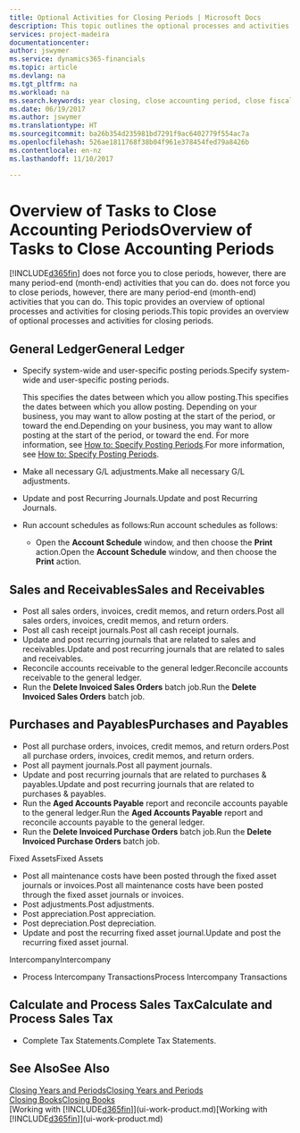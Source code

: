 ```yaml
---
title: Optional Activities for Closing Periods | Microsoft Docs
description: This topic outlines the optional processes and activities for closing accounting periods in Dynamics 365.
services: project-madeira
documentationcenter: 
author: jswymer
ms.service: dynamics365-financials
ms.topic: article
ms.devlang: na
ms.tgt_pltfrm: na
ms.workload: na
ms.search.keywords: year closing, close accounting period, close fiscal year, aging, creditor payments, vendor payments
ms.date: 06/19/2017
ms.author: jswymer
ms.translationtype: HT
ms.sourcegitcommit: ba26b354d235981bd7291f9ac6402779f554ac7a
ms.openlocfilehash: 526ae1811768f38b04f961e378454fed79a8426b
ms.contentlocale: en-nz
ms.lasthandoff: 11/10/2017

---
```

# <a name="overview-of-tasks-to-close-accounting-periods"></a><span data-ttu-id="aa469-103">Overview of Tasks to Close Accounting Periods</span><span class="sxs-lookup"><span data-stu-id="aa469-103">Overview of Tasks to Close Accounting Periods</span></span>
[!INCLUDE[d365fin](includes/d365fin_md.md)]<span data-ttu-id="aa469-104"> does not force you to close periods, however, there are many period-end (month-end) activities that you can do.</span><span class="sxs-lookup"><span data-stu-id="aa469-104"> does not force you to close periods, however, there are many period-end (month-end) activities that you can do.</span></span> <span data-ttu-id="aa469-105">This topic provides an overview of optional processes and activities for closing periods.</span><span class="sxs-lookup"><span data-stu-id="aa469-105">This topic provides an overview of optional processes and activities for closing periods.</span></span>  

## <a name="general-ledger"></a><span data-ttu-id="aa469-106">General Ledger</span><span class="sxs-lookup"><span data-stu-id="aa469-106">General Ledger</span></span>
* <span data-ttu-id="aa469-107">Specify system-wide and user-specific posting periods.</span><span class="sxs-lookup"><span data-stu-id="aa469-107">Specify system-wide and user-specific posting periods.</span></span>  

    <span data-ttu-id="aa469-108">This specifies the dates between which you allow posting.</span><span class="sxs-lookup"><span data-stu-id="aa469-108">This specifies the dates between which you allow posting.</span></span> <span data-ttu-id="aa469-109">Depending on your business, you may want to allow posting at the start of the period, or toward the end.</span><span class="sxs-lookup"><span data-stu-id="aa469-109">Depending on your business, you may want to allow posting at the start of the period, or toward the end.</span></span> <span data-ttu-id="aa469-110">For more information, see [How to: Specify Posting Periods](finance-how-specify-posting-periods.md).</span><span class="sxs-lookup"><span data-stu-id="aa469-110">For more information, see [How to: Specify Posting Periods](finance-how-specify-posting-periods.md).</span></span>  
* <span data-ttu-id="aa469-111">Make all necessary G/L adjustments.</span><span class="sxs-lookup"><span data-stu-id="aa469-111">Make all necessary G/L adjustments.</span></span>  
* <span data-ttu-id="aa469-112">Update and post Recurring Journals.</span><span class="sxs-lookup"><span data-stu-id="aa469-112">Update and post Recurring Journals.</span></span>  
  <!--* Process Consolidations-->
* <span data-ttu-id="aa469-113">Run account schedules as follows:</span><span class="sxs-lookup"><span data-stu-id="aa469-113">Run account schedules as follows:</span></span>  
  * <span data-ttu-id="aa469-114">Open the **Account Schedule** window, and then choose the **Print** action.</span><span class="sxs-lookup"><span data-stu-id="aa469-114">Open the **Account Schedule** window, and then choose the **Print** action.</span></span>  

## <a name="sales-and-receivables"></a><span data-ttu-id="aa469-115">Sales and Receivables</span><span class="sxs-lookup"><span data-stu-id="aa469-115">Sales and Receivables</span></span>
* <span data-ttu-id="aa469-116">Post all sales orders, invoices, credit memos, and return orders.</span><span class="sxs-lookup"><span data-stu-id="aa469-116">Post all sales orders, invoices, credit memos, and return orders.</span></span>  
* <span data-ttu-id="aa469-117">Post all cash receipt journals.</span><span class="sxs-lookup"><span data-stu-id="aa469-117">Post all cash receipt journals.</span></span>  
* <span data-ttu-id="aa469-118">Update and post recurring journals that are related to sales and receivables.</span><span class="sxs-lookup"><span data-stu-id="aa469-118">Update and post recurring journals that are related to sales and receivables.</span></span>  
* <span data-ttu-id="aa469-119">Reconcile accounts receivable to the general ledger.</span><span class="sxs-lookup"><span data-stu-id="aa469-119">Reconcile accounts receivable to the general ledger.</span></span>  
* <span data-ttu-id="aa469-120">Run the **Delete Invoiced Sales Orders** batch job.</span><span class="sxs-lookup"><span data-stu-id="aa469-120">Run the **Delete Invoiced Sales Orders** batch job.</span></span>  

## <a name="purchases-and-payables"></a><span data-ttu-id="aa469-121">Purchases and Payables</span><span class="sxs-lookup"><span data-stu-id="aa469-121">Purchases and Payables</span></span>
* <span data-ttu-id="aa469-122">Post all purchase orders, invoices, credit memos, and return orders.</span><span class="sxs-lookup"><span data-stu-id="aa469-122">Post all purchase orders, invoices, credit memos, and return orders.</span></span>  
* <span data-ttu-id="aa469-123">Post all payment journals.</span><span class="sxs-lookup"><span data-stu-id="aa469-123">Post all payment journals.</span></span>  
* <span data-ttu-id="aa469-124">Update and post recurring journals that are related to purchases & payables.</span><span class="sxs-lookup"><span data-stu-id="aa469-124">Update and post recurring journals that are related to purchases & payables.</span></span>  
* <span data-ttu-id="aa469-125">Run the **Aged Accounts Payable** report and reconcile accounts payable to the general ledger.</span><span class="sxs-lookup"><span data-stu-id="aa469-125">Run the **Aged Accounts Payable** report and reconcile accounts payable to the general ledger.</span></span>  
* <span data-ttu-id="aa469-126">Run the **Delete Invoiced Purchase Orders** batch job.</span><span class="sxs-lookup"><span data-stu-id="aa469-126">Run the **Delete Invoiced Purchase Orders** batch job.</span></span>  

<span data-ttu-id="aa469-127">Fixed Assets</span><span class="sxs-lookup"><span data-stu-id="aa469-127">Fixed Assets</span></span>
* <span data-ttu-id="aa469-128">Post all maintenance costs have been posted through the fixed asset journals or invoices.</span><span class="sxs-lookup"><span data-stu-id="aa469-128">Post all maintenance costs have been posted through the fixed asset journals or invoices.</span></span>
* <span data-ttu-id="aa469-129">Post adjustments.</span><span class="sxs-lookup"><span data-stu-id="aa469-129">Post adjustments.</span></span>
* <span data-ttu-id="aa469-130">Post appreciation.</span><span class="sxs-lookup"><span data-stu-id="aa469-130">Post appreciation.</span></span>
* <span data-ttu-id="aa469-131">Post depreciation.</span><span class="sxs-lookup"><span data-stu-id="aa469-131">Post depreciation.</span></span>
* <span data-ttu-id="aa469-132">Update and post the recurring fixed asset journal.</span><span class="sxs-lookup"><span data-stu-id="aa469-132">Update and post the recurring fixed asset journal.</span></span>

<span data-ttu-id="aa469-133">Intercompany</span><span class="sxs-lookup"><span data-stu-id="aa469-133">Intercompany</span></span>
* <span data-ttu-id="aa469-134">Process Intercompany Transactions</span><span class="sxs-lookup"><span data-stu-id="aa469-134">Process Intercompany Transactions</span></span>

## <a name="calculate-and-process-sales-tax"></a><span data-ttu-id="aa469-135">Calculate and Process Sales Tax</span><span class="sxs-lookup"><span data-stu-id="aa469-135">Calculate and Process Sales Tax</span></span>
* <span data-ttu-id="aa469-136">Complete Tax Statements.</span><span class="sxs-lookup"><span data-stu-id="aa469-136">Complete Tax Statements.</span></span>  

## <a name="see-also"></a><span data-ttu-id="aa469-137">See Also</span><span class="sxs-lookup"><span data-stu-id="aa469-137">See Also</span></span>
[<span data-ttu-id="aa469-138">Closing Years and Periods</span><span class="sxs-lookup"><span data-stu-id="aa469-138">Closing Years and Periods</span></span>](year-close-years-periods.md)  
[<span data-ttu-id="aa469-139">Closing Books</span><span class="sxs-lookup"><span data-stu-id="aa469-139">Closing Books</span></span>](year-close-books.md)  
<span data-ttu-id="aa469-140">[Working with [!INCLUDE[d365fin](includes/d365fin_md.md)]](ui-work-product.md)</span><span class="sxs-lookup"><span data-stu-id="aa469-140">[Working with [!INCLUDE[d365fin](includes/d365fin_md.md)]](ui-work-product.md)</span></span>

